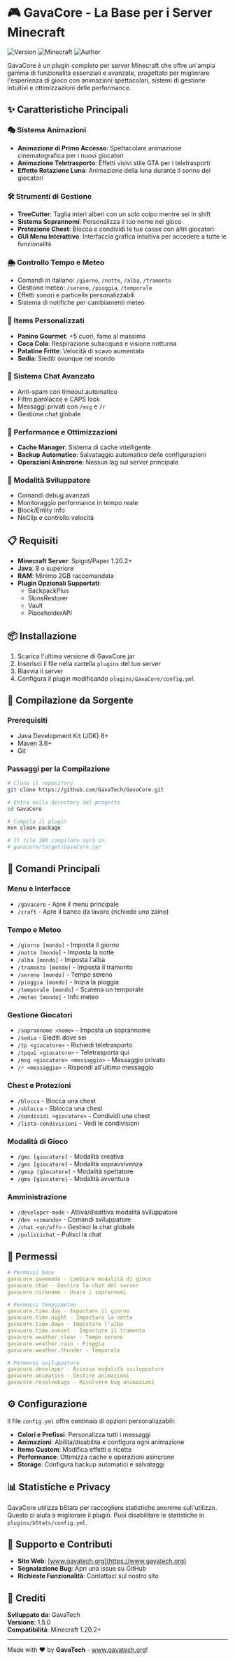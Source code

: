 # 🎮 GavaCore - La Base per i Server Minecraft

![Version](https://img.shields.io/badge/version-0.5.5-blue.svg)
![Minecraft](https://img.shields.io/badge/minecraft-1.20.2-green.svg)
![Author](https://img.shields.io/badge/author-GavaTech-orange.svg)

GavaCore è un plugin completo per server Minecraft che offre un'ampia gamma di funzionalità essenziali e avanzate, progettato per migliorare l'esperienza di gioco con animazioni spettacolari, sistemi di gestione intuitivi e ottimizzazioni delle performance.

## ✨ Caratteristiche Principali

### 🎭 Sistema Animazioni
- **Animazione di Primo Accesso**: Spettacolare animazione cinematografica per i nuovi giocatori
- **Animazione Teletrasporto**: Effetti visivi stile GTA per i teletrasporti
- **Effetto Rotazione Luna**: Animazione della luna durante il sonno dei giocatori

### 🛠️ Strumenti di Gestione
- **TreeCutter**: Taglia interi alberi con un solo colpo mentre sei in shift
- **Sistema Soprannomi**: Personalizza il tuo nome nel gioco
- **Protezione Chest**: Blocca e condividi le tue casse con altri giocatori
- **GUI Menu Interattivo**: Interfaccia grafica intuitiva per accedere a tutte le funzionalità

### 🌦️ Controllo Tempo e Meteo
- Comandi in italiano: `/giorno`, `/notte`, `/alba`, `/tramonto`
- Gestione meteo: `/sereno`, `/pioggia`, `/temporale`
- Effetti sonori e particelle personalizzabili
- Sistema di notifiche per cambiamenti meteo

### 🍔 Items Personalizzati
- **Panino Gourmet**: +5 cuori, fame al massimo
- **Coca Cola**: Respirazione subacquea e visione notturna
- **Patatine Fritte**: Velocità di scavo aumentata
- **Sedia**: Siediti ovunque nel mondo

### 💬 Sistema Chat Avanzato
- Anti-spam con timeout automatico
- Filtro parolacce e CAPS lock
- Messaggi privati con `/msg` e `/r`
- Gestione chat globale

### 🚀 Performance e Ottimizzazioni
- **Cache Manager**: Sistema di cache intelligente
- **Backup Automatico**: Salvataggio automatico delle configurazioni
- **Operazioni Asincrone**: Nessun lag sul server principale

### 🔧 Modalità Sviluppatore
- Comandi debug avanzati
- Monitoraggio performance in tempo reale
- Block/Entity info
- NoClip e controllo velocità

## 📋 Requisiti

- **Minecraft Server**: Spigot/Paper 1.20.2+
- **Java**: 8 o superiore
- **RAM**: Minimo 2GB raccomandata
- **Plugin Opzionali Supportati**:
  - BackpackPlus
  - SkinsRestorer
  - Vault
  - PlaceholderAPI

## 📦 Installazione

1. Scarica l'ultima versione di GavaCore.jar
2. Inserisci il file nella cartella `plugins` del tuo server
3. Riavvia il server
4. Configura il plugin modificando `plugins/GavaCore/config.yml`

## 🔨 Compilazione da Sorgente

### Prerequisiti
- Java Development Kit (JDK) 8+
- Maven 3.6+
- Git

### Passaggi per la Compilazione

```bash
# Clona il repository
git clone https://github.com/GavaTech/GavaCore.git

# Entra nella directory del progetto
cd GavaCore

# Compila il plugin
mvn clean package

# Il file JAR compilato sarà in:
# gavacore/target/GavaCore.jar
```

## 📝 Comandi Principali

### Menu e Interfacce
- `/gavacore` - Apre il menu principale
- `/craft` - Apre il banco da lavoro (richiede uno zaino)

### Tempo e Meteo
- `/giorno [mondo]` - Imposta il giorno
- `/notte [mondo]` - Imposta la notte
- `/alba [mondo]` - Imposta l'alba
- `/tramonto [mondo]` - Imposta il tramonto
- `/sereno [mondo]` - Tempo sereno
- `/pioggia [mondo]` - Inizia la pioggia
- `/temporale [mondo]` - Scatena un temporale
- `/meteo [mondo]` - Info meteo

### Gestione Giocatori
- `/soprannome <nome>` - Imposta un soprannome
- `/sedia` - Siediti dove sei
- `/tp <giocatore>` - Richiedi teletrasporto
- `/tpqui <giocatore>` - Teletrasporta qui
- `/msg <giocatore> <messaggio>` - Messaggio privato
- `/r <messaggio>` - Rispondi all'ultimo messaggio

### Chest e Protezioni
- `/blocca` - Blocca una chest
- `/sblocca` - Sblocca una chest
- `/condividi <giocatore>` - Condividi una chest
- `/lista-condivisioni` - Vedi le condivisioni

### Modalità di Gioco
- `/gmc [giocatore]` - Modalità creativa
- `/gms [giocatore]` - Modalità sopravvivenza
- `/gmsp [giocatore]` - Modalità spettatore
- `/gma [giocatore]` - Modalità avventura

### Amministrazione
- `/developer-mode` - Attiva/disattiva modalità sviluppatore
- `/dev <comando>` - Comandi sviluppatore
- `/chat <on/off>` - Gestisci la chat globale
- `/puliscichat` - Pulisci la chat

## 🔐 Permessi

```yaml
# Permessi base
gavacore.gamemode - Cambiare modalità di gioco
gavacore.chat - Gestire la chat del server
gavacore.nickname - Usare i soprannomi

# Permessi tempo/meteo
gavacore.time.day - Impostare il giorno
gavacore.time.night - Impostare la notte
gavacore.time.dawn - Impostare l'alba
gavacore.time.sunset - Impostare il tramonto
gavacore.weather.clear - Tempo sereno
gavacore.weather.rain - Pioggia
gavacore.weather.thunder - Temporale

# Permessi sviluppatore
gavacore.developer - Accesso modalità sviluppatore
gavacore.animation - Gestire animazioni
gavacore.resolvebugs - Risolvere bug animazioni
```

## ⚙️ Configurazione

Il file `config.yml` offre centinaia di opzioni personalizzabili:

- **Colori e Prefissi**: Personalizza tutti i messaggi
- **Animazioni**: Abilita/disabilita e configura ogni animazione
- **Items Custom**: Modifica effetti e ricette
- **Performance**: Ottimizza cache e operazioni asincrone
- **Storage**: Configura backup automatici e salvataggi

## 📊 Statistiche e Privacy

GavaCore utilizza bStats per raccogliere statistiche anonime sull'utilizzo. Questo ci aiuta a migliorare il plugin. Puoi disabilitare le statistiche in `plugins/bStats/config.yml`.

## 🤝 Supporto e Contributi

- **Sito Web**: [www.gavatech.org](https://www.gavatech.org)
- **Segnalazione Bug**: Apri una issue su GitHub
- **Richieste Funzionalità**: Contattaci sul nostro sito

## 📜 Crediti

**Sviluppato da**: GavaTech  
**Versione**: 1.5.0  
**Compatibilità**: Minecraft 1.20.2+  

---

Made with ❤️ by **GavaTech** - www.gavatech.org!
